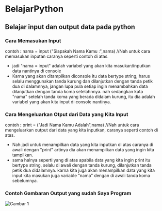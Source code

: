 # BelajarPython
## Belajar input dan output data pada python

### Cara Memasukan Input
contoh :
nama = input ("Siapakah Nama Kamu :",nama)
//Nah untuk cara memasukan inputan caranya seperti contoh di atas.
- jadi  "nama = input" adalah variabel yang akan kita masukan/inputkan data nantinya di console
- Karna yang akan ditampilkan diconsole itu data bertype string, harus selalu menggunakan tanda kurung dan dilanjutkan dengan tanda petik dua di dalamnnya, jangan lupa pula setiap ingin menambahkan data dilanjutkan dengan tanda koma setelahnnya. nah sedangkan kata "nama" setelah tanda koma yang berada didalam kurung, itu dia adalah variabel yang akan kita input di console nantinya.

### Cara Mengeluarkan Otput dari Data yang Kita Input
contoh :
print = ("Jadi Nama Kamu Adalah",nama)
//Nah untuk cara mengeluarkan output dari data yang kita inputkan, caranya seperti contoh di atas.
- Nah jadi untuk menampilkan data yang kita inputkan di atas caranya di awali dengan "print" artinya dia akan menampilkan data yang ingin kita tampilkan. 
- sama halnya seperti yang di atas apabila data yang kita ingin print itu bertype string, selalu di awali dengan tanda kurung, dilanjutkan tanda petik dua didalamnya. karna kita juga akan menampilkan data yang kita input kita masukan juga variable "nama" dengan di awali tanda koma sebelumnya.

### Contoh Gambaran Output yang sudah Saya Program
![Gambar 1](ssan/ss1.png)

